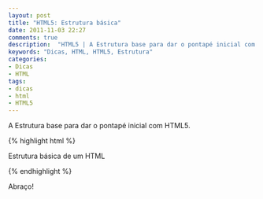 ```yaml
---
layout: post
title: "HTML5: Estrutura básica"
date: 2011-11-03 22:27
comments: true
description:  "HTML5 | A Estrutura base para dar o pontapé inicial com HTML5."
keywords: "Dicas, HTML, HTML5, Estrutura"
categories:
- Dicas
- HTML
tags:
- dicas
- html
- HTML5
---
```


A Estrutura base para dar o pontapé inicial com HTML5.

{% highlight html %}
<!DOCTYPE html>
<html lang="pt-br">
  <head>
    <meta charset="utf-8">
    <link rel="stylesheet" type="text/css" href="/main.css" />
    <title>Titulo do seu projeto</title>
  </head>
  <body>
    <main>
      <p>Estrutura básica de um HTML</p>
    </main>
  </body>
</html>
{% endhighlight %}

Abraço!